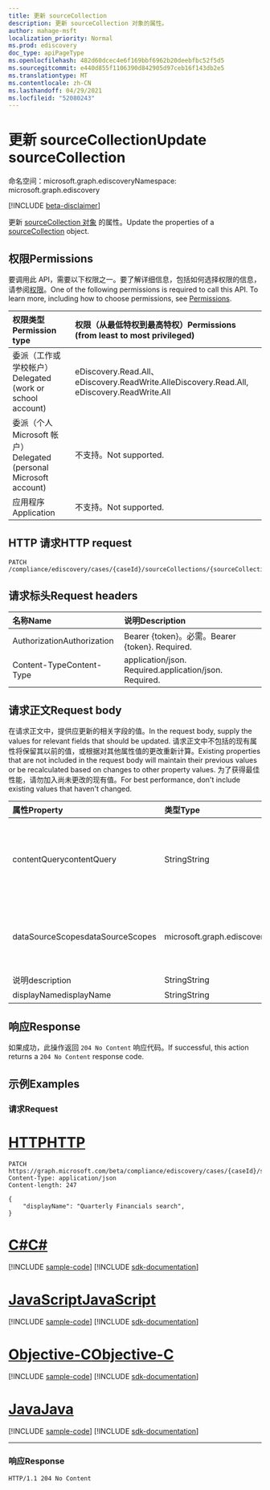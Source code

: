 ```yaml
---
title: 更新 sourceCollection
description: 更新 sourceCollection 对象的属性。
author: mahage-msft
localization_priority: Normal
ms.prod: ediscovery
doc_type: apiPageType
ms.openlocfilehash: 482d60dcec4e6f169bbf6962b20deebfbc52f5d5
ms.sourcegitcommit: e440d855f1106390d842905d97ceb16f143db2e5
ms.translationtype: MT
ms.contentlocale: zh-CN
ms.lasthandoff: 04/29/2021
ms.locfileid: "52080243"
---
```

# <a name="update-sourcecollection"></a><span data-ttu-id="35b10-103">更新 sourceCollection</span><span class="sxs-lookup"><span data-stu-id="35b10-103">Update sourceCollection</span></span>

<span data-ttu-id="35b10-104">命名空间：microsoft.graph.ediscovery</span><span class="sxs-lookup"><span data-stu-id="35b10-104">Namespace: microsoft.graph.ediscovery</span></span>

[!INCLUDE [beta-disclaimer](../../includes/beta-disclaimer.md)]

<span data-ttu-id="35b10-105">更新 [sourceCollection 对象](../resources/ediscovery-sourcecollection.md) 的属性。</span><span class="sxs-lookup"><span data-stu-id="35b10-105">Update the properties of a [sourceCollection](../resources/ediscovery-sourcecollection.md) object.</span></span>

## <a name="permissions"></a><span data-ttu-id="35b10-106">权限</span><span class="sxs-lookup"><span data-stu-id="35b10-106">Permissions</span></span>

<span data-ttu-id="35b10-p101">要调用此 API，需要以下权限之一。要了解详细信息，包括如何选择权限的信息，请参阅[权限](/graph/permissions-reference)。</span><span class="sxs-lookup"><span data-stu-id="35b10-p101">One of the following permissions is required to call this API. To learn more, including how to choose permissions, see [Permissions](/graph/permissions-reference).</span></span>

|<span data-ttu-id="35b10-109">权限类型</span><span class="sxs-lookup"><span data-stu-id="35b10-109">Permission type</span></span>|<span data-ttu-id="35b10-110">权限（从最低特权到最高特权）</span><span class="sxs-lookup"><span data-stu-id="35b10-110">Permissions (from least to most privileged)</span></span>|
|:---|:---|
|<span data-ttu-id="35b10-111">委派（工作或学校帐户）</span><span class="sxs-lookup"><span data-stu-id="35b10-111">Delegated (work or school account)</span></span>|<span data-ttu-id="35b10-112">eDiscovery.Read.All、eDiscovery.ReadWrite.All</span><span class="sxs-lookup"><span data-stu-id="35b10-112">eDiscovery.Read.All, eDiscovery.ReadWrite.All</span></span>|
|<span data-ttu-id="35b10-113">委派（个人 Microsoft 帐户）</span><span class="sxs-lookup"><span data-stu-id="35b10-113">Delegated (personal Microsoft account)</span></span>|<span data-ttu-id="35b10-114">不支持。</span><span class="sxs-lookup"><span data-stu-id="35b10-114">Not supported.</span></span>|
|<span data-ttu-id="35b10-115">应用程序</span><span class="sxs-lookup"><span data-stu-id="35b10-115">Application</span></span>|<span data-ttu-id="35b10-116">不支持。</span><span class="sxs-lookup"><span data-stu-id="35b10-116">Not supported.</span></span>|

## <a name="http-request"></a><span data-ttu-id="35b10-117">HTTP 请求</span><span class="sxs-lookup"><span data-stu-id="35b10-117">HTTP request</span></span>

<!-- {
  "blockType": "ignored"
}
-->

``` http
PATCH /compliance/ediscovery/cases/{caseId}/sourceCollections/{sourceCollectionId}
```

## <a name="request-headers"></a><span data-ttu-id="35b10-118">请求标头</span><span class="sxs-lookup"><span data-stu-id="35b10-118">Request headers</span></span>

|<span data-ttu-id="35b10-119">名称</span><span class="sxs-lookup"><span data-stu-id="35b10-119">Name</span></span>|<span data-ttu-id="35b10-120">说明</span><span class="sxs-lookup"><span data-stu-id="35b10-120">Description</span></span>|
|:---|:---|
|<span data-ttu-id="35b10-121">Authorization</span><span class="sxs-lookup"><span data-stu-id="35b10-121">Authorization</span></span>|<span data-ttu-id="35b10-p102">Bearer {token}。必需。</span><span class="sxs-lookup"><span data-stu-id="35b10-p102">Bearer {token}. Required.</span></span>|
|<span data-ttu-id="35b10-124">Content-Type</span><span class="sxs-lookup"><span data-stu-id="35b10-124">Content-Type</span></span>|<span data-ttu-id="35b10-p103">application/json. Required.</span><span class="sxs-lookup"><span data-stu-id="35b10-p103">application/json. Required.</span></span>|

## <a name="request-body"></a><span data-ttu-id="35b10-127">请求正文</span><span class="sxs-lookup"><span data-stu-id="35b10-127">Request body</span></span>

<span data-ttu-id="35b10-128">在请求正文中，提供应更新的相关字段的值。</span><span class="sxs-lookup"><span data-stu-id="35b10-128">In the request body, supply the values for relevant fields that should be updated.</span></span> <span data-ttu-id="35b10-129">请求正文中不包括的现有属性将保留其以前的值，或根据对其他属性值的更改重新计算。</span><span class="sxs-lookup"><span data-stu-id="35b10-129">Existing properties that are not included in the request body will maintain their previous values or be recalculated based on changes to other property values.</span></span> <span data-ttu-id="35b10-130">为了获得最佳性能，请勿加入尚未更改的现有值。</span><span class="sxs-lookup"><span data-stu-id="35b10-130">For best performance, don't include existing values that haven't changed.</span></span>

|<span data-ttu-id="35b10-131">属性</span><span class="sxs-lookup"><span data-stu-id="35b10-131">Property</span></span>|<span data-ttu-id="35b10-132">类型</span><span class="sxs-lookup"><span data-stu-id="35b10-132">Type</span></span>|<span data-ttu-id="35b10-133">说明</span><span class="sxs-lookup"><span data-stu-id="35b10-133">Description</span></span>|
|:---|:---|:---|
|<span data-ttu-id="35b10-134">contentQuery</span><span class="sxs-lookup"><span data-stu-id="35b10-134">contentQuery</span></span>|<span data-ttu-id="35b10-135">String</span><span class="sxs-lookup"><span data-stu-id="35b10-135">String</span></span>|<span data-ttu-id="35b10-136">KQL 中的查询字符串 (关键字查询语言) 查询。</span><span class="sxs-lookup"><span data-stu-id="35b10-136">The query string in KQL (Keyword Query Language) query.</span></span> <span data-ttu-id="35b10-137">有关详细信息，请参阅内容 [搜索和电子数据展示的关键字查询和搜索条件](/microsoft-365/compliance/keyword-queries-and-search-conditions)。</span><span class="sxs-lookup"><span data-stu-id="35b10-137">For details, see [Keyword queries and search conditions for Content Search and eDiscovery](/microsoft-365/compliance/keyword-queries-and-search-conditions).</span></span>  <span data-ttu-id="35b10-138">您可以通过使用与值配对的字段来优化搜索;例如， `subject:"Quarterly Financials" AND Date>=06/01/2016 AND Date<=07/01/2016` 。</span><span class="sxs-lookup"><span data-stu-id="35b10-138">You can refine searches by using fields paired with values; for example, `subject:"Quarterly Financials" AND Date>=06/01/2016 AND Date<=07/01/2016`.</span></span>|
|<span data-ttu-id="35b10-139">dataSourceScopes</span><span class="sxs-lookup"><span data-stu-id="35b10-139">dataSourceScopes</span></span>|<span data-ttu-id="35b10-140">microsoft.graph.ediscovery.dataSourceScopes</span><span class="sxs-lookup"><span data-stu-id="35b10-140">microsoft.graph.ediscovery.dataSourceScopes</span></span>|<span data-ttu-id="35b10-141">指定此参数时，集合将跨越整个工作负荷的服务。</span><span class="sxs-lookup"><span data-stu-id="35b10-141">When specified, the collection will span across a service for an entire workload.</span></span> <span data-ttu-id="35b10-142">可能的值是 `none` `allTenantMailboxes` `allTenantSites` ：、、、、。 `allCaseCustodians` `allCaseNoncustodialDataSources`</span><span class="sxs-lookup"><span data-stu-id="35b10-142">Possible values are: `none`,`allTenantMailboxes`,`allTenantSites`,`allCaseCustodians`,`allCaseNoncustodialDataSources`.</span></span> <span data-ttu-id="35b10-143">**注意：** 创建源集合时，需要一个保管人或指定 dataSourceScope。</span><span class="sxs-lookup"><span data-stu-id="35b10-143">**Note:** Either one custodian or specifying dataSourceScope is required when creating a source collection.</span></span>|
|<span data-ttu-id="35b10-144">说明</span><span class="sxs-lookup"><span data-stu-id="35b10-144">description</span></span>|<span data-ttu-id="35b10-145">String</span><span class="sxs-lookup"><span data-stu-id="35b10-145">String</span></span>|<span data-ttu-id="35b10-146">**sourceCollection 的说明**。</span><span class="sxs-lookup"><span data-stu-id="35b10-146">The description of the **sourceCollection**.</span></span>|
|<span data-ttu-id="35b10-147">displayName</span><span class="sxs-lookup"><span data-stu-id="35b10-147">displayName</span></span>|<span data-ttu-id="35b10-148">String</span><span class="sxs-lookup"><span data-stu-id="35b10-148">String</span></span>|<span data-ttu-id="35b10-149">**sourceCollection** 的 显示名称 。</span><span class="sxs-lookup"><span data-stu-id="35b10-149">The display name of the **sourceCollection**.</span></span>|

## <a name="response"></a><span data-ttu-id="35b10-150">响应</span><span class="sxs-lookup"><span data-stu-id="35b10-150">Response</span></span>

<span data-ttu-id="35b10-151">如果成功，此操作返回 `204 No Content` 响应代码。</span><span class="sxs-lookup"><span data-stu-id="35b10-151">If successful, this action returns a `204 No Content` response code.</span></span>

## <a name="examples"></a><span data-ttu-id="35b10-152">示例</span><span class="sxs-lookup"><span data-stu-id="35b10-152">Examples</span></span>

### <a name="request"></a><span data-ttu-id="35b10-153">请求</span><span class="sxs-lookup"><span data-stu-id="35b10-153">Request</span></span>


# <a name="http"></a>[<span data-ttu-id="35b10-154">HTTP</span><span class="sxs-lookup"><span data-stu-id="35b10-154">HTTP</span></span>](#tab/http)
<!-- {
  "blockType": "request",
  "name": "update_sourcecollection"
}
-->

``` http
PATCH https://graph.microsoft.com/beta/compliance/ediscovery/cases/{caseId}/sourceCollections/1a9b4145d8f84e39bc45a7f68c5c5119
Content-Type: application/json
Content-length: 247

{
    "displayName": "Quarterly Financials search",
}
```
# <a name="c"></a>[<span data-ttu-id="35b10-155">C#</span><span class="sxs-lookup"><span data-stu-id="35b10-155">C#</span></span>](#tab/csharp)
[!INCLUDE [sample-code](../includes/snippets/csharp/update-sourcecollection-csharp-snippets.md)]
[!INCLUDE [sdk-documentation](../includes/snippets/snippets-sdk-documentation-link.md)]

# <a name="javascript"></a>[<span data-ttu-id="35b10-156">JavaScript</span><span class="sxs-lookup"><span data-stu-id="35b10-156">JavaScript</span></span>](#tab/javascript)
[!INCLUDE [sample-code](../includes/snippets/javascript/update-sourcecollection-javascript-snippets.md)]
[!INCLUDE [sdk-documentation](../includes/snippets/snippets-sdk-documentation-link.md)]

# <a name="objective-c"></a>[<span data-ttu-id="35b10-157">Objective-C</span><span class="sxs-lookup"><span data-stu-id="35b10-157">Objective-C</span></span>](#tab/objc)
[!INCLUDE [sample-code](../includes/snippets/objc/update-sourcecollection-objc-snippets.md)]
[!INCLUDE [sdk-documentation](../includes/snippets/snippets-sdk-documentation-link.md)]

# <a name="java"></a>[<span data-ttu-id="35b10-158">Java</span><span class="sxs-lookup"><span data-stu-id="35b10-158">Java</span></span>](#tab/java)
[!INCLUDE [sample-code](../includes/snippets/java/update-sourcecollection-java-snippets.md)]
[!INCLUDE [sdk-documentation](../includes/snippets/snippets-sdk-documentation-link.md)]

---


### <a name="response"></a><span data-ttu-id="35b10-159">响应</span><span class="sxs-lookup"><span data-stu-id="35b10-159">Response</span></span>

<!-- {
  "blockType": "response",
  "truncated": true
}
-->

``` http
HTTP/1.1 204 No Content
```
